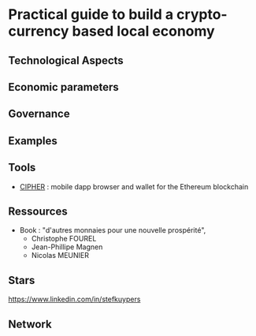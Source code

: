 # Practical guide to build a crypto-currency based local economy

## Technological Aspects

## Economic parameters

## Governance

## Examples

## Tools
- [CIPHER](https://www.cipherbrowser.com/) : mobile dapp browser and wallet for the Ethereum blockchain 
  
   

## Ressources
- Book : "d'autres monnaies pour une nouvelle prospérité", 
  - Christophe FOUREL
  - Jean-Phillipe Magnen 
  - Nicolas MEUNIER


## Stars
  
https://www.linkedin.com/in/stefkuypers

## Network

